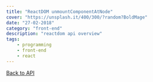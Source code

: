 ```yaml
---
title: "ReactDOM unmountComponentAtNode"
cover: "https://unsplash.it/400/300/?random?BoldMage"
date: "27-02-2018"
category: "front-end"
description: "reactdom api overview"
tags:
    - programming
    - front-end
    - react
---
```


<a href="/react-dom-api">Back to API</a>
